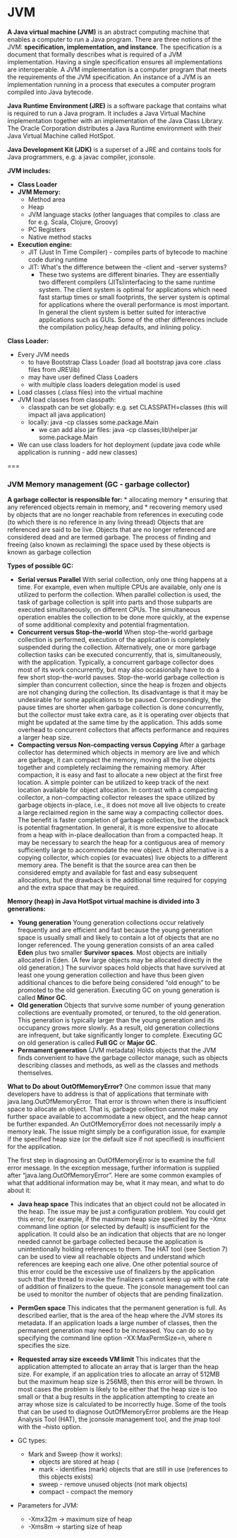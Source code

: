 # JVM

__A Java virtual machine (JVM)__ is an abstract computing machine that enables a computer to run a Java program. There
are three notions of the JVM: __specification, implementation, and instance__. The specification is a document that 
formally describes what is required of a JVM implementation. Having a single specification ensures all 
 implementations are interoperable. A JVM implementation is a computer program that meets the requirements of the JVM
  specification. An instance of a JVM is an implementation running in a process that executes a computer program 
 compiled into Java bytecode.

__Java Runtime Environment (JRE)__ is a software package that contains what is required to run a Java program. It 
includes a Java Virtual Machine implementation together with an implementation of the Java Class Library. The Oracle 
Corporation distributes a Java Runtime environment with their Java Virtual Machine called HotSpot.

__Java Development Kit (JDK)__ is a superset of a JRE and contains tools for Java programmers, e.g. a javac compiler,
 jconsole.
 
__JVM includes:__
* __Class Loader__
* __JVM Memory:__
    * Method area
    * Heap
    * JVM language stacks (other languages that compiles to .class are for e.g. Scala, Clojure, Groovy)
    * PC Registers
    * Native method stacks
* __Execution engine:__ 
    * JIT (Just In Time Compiler) - compiles parts of bytecode to machine code during runtime
    * JIT: What's the difference between the -client and -server systems? 
        * These two systems are different binaries. They are essentially two different compilers (JITs)interfacing to
       the same runtime system. The client system is optimal for applications which need fast startup times or small
       footprints, the server system is optimal for applications where the overall performance is most important. In 
       general the client system is better suited for interactive applications such as GUIs. Some of the other 
       differences include the compilation policy,heap defaults, and inlining policy.
    
__Class Loader:__
* Every JVM needs 
    * to have Bootstrap Class Loader (load all bootstrap java core .class files from JRE\lib)
    * may have user defined Class Loaders
    * with multiple class loaders delegation model is used
* Load classes (.class files) into the virtual machine
* JVM load classes from classpath:
    * classpath can be set globally: e.g. set CLASSPATH=classes (this will impact all java application)
    * locally: java -cp classes some.package.Main
        * we can add also jar files: java -cp classes;lib\helper.jar some.package.Main
* We can use class loaders for hot deployment (update java code while application is running - add new classes)

===

### JVM Memory management (GC - garbage collector)

__A garbage collector is responsible for:__
    * allocating memory
    * ensuring that any referenced objects remain in memory, and
    * recovering memory used by objects that are no longer reachable from references in executing code (to which 
    there is no reference in any living thread)
Objects that are referenced are said to be live. Objects that are no longer referenced are considered dead and are
termed garbage. The process of finding and freeing (also known as reclaiming) the space used by these objects
is known as garbage collection

__Types of possible GC:__
* __Serial versus Parallel__
With serial collection, only one thing happens at a time. For example, even when multiple CPUs are
available, only one is utilized to perform the collection. When parallel collection is used, the task of
garbage collection is split into parts and those subparts are executed simultaneously, on different
CPUs. The simultaneous operation enables the collection to be done more quickly, at the expense of
some additional complexity and potential fragmentation.
* __Concurrent versus Stop-the-world__
When stop-the-world garbage collection is performed, execution of the application is completely
suspended during the collection. Alternatively, one or more garbage collection tasks can be executed
concurrently, that is, simultaneously, with the application. Typically, a concurrent garbage collector
does most of its work concurrently, but may also occasionally have to do a few short stop-the-world
pauses. Stop-the-world garbage collection is simpler than concurrent collection, since the heap is
frozen and objects are not changing during the collection. Its disadvantage is that it may be
undesirable for some applications to be paused. Correspondingly, the pause times are shorter when
garbage collection is done concurrently, but the collector must take extra care, as it is operating over
objects that might be updated at the same time by the application. This adds some overhead to
concurrent collectors that affects performance and requires a larger heap size.
* __Compacting versus Non-compacting versus Copying__
After a garbage collector has determined which objects in memory are live and which are garbage, it
can compact the memory, moving all the live objects together and completely reclaiming the
remaining memory. After compaction, it is easy and fast to allocate a new object at the first free
location. A simple pointer can be utilized to keep track of the next location available for object
allocation. In contrast with a compacting collector, a non-compacting collector releases the space
utilized by garbage objects in-place, i.e., it does not move all live objects to create a large reclaimed
region in the same way a compacting collector does. The benefit is faster completion of garbage
collection, but the drawback is potential fragmentation. In general, it is more expensive to allocate
from a heap with in-place deallocation than from a compacted heap. It may be necessary to search the
heap for a contiguous area of memory sufficiently large to accommodate the new object. A third
alternative is a copying collector, which copies (or evacuates) live objects to a different memory area.
The benefit is that the source area can then be considered empty and available for fast and easy
subsequent allocations, but the drawback is the additional time required for copying and the extra
space that may be required.

__Memory (heap) in Java HotSpot virtual machine is divided into 3 generations:__
* __Young generation__
Young generation collections occur relatively frequently and are efficient and fast because the young generation
space is usually small and likely to contain a lot of objects that are no longer referenced.
The young generation consists of an area called __Eden__ plus two smaller __Survivor spaces__.
Most objects are initially allocated in Eden. (A few large objects may be allocated directly in the
old generation.) The survivor spaces hold objects that have survived at least one young generation collection
and have thus been given additional chances to die before being considered “old enough” to be promoted to the
old generation.
Executing GC on young generation is called __Minor GC__.
* __Old generation__
Objects that survive some number of young generation collections are eventually promoted, or tenured, to the
old generation. This generation is typically larger than the young generation and its occupancy grows more slowly. As
 a result, old generation collections are infrequent, but take significantly longer to complete.
Executing GC on old generation is called __Full GC__ or __Major GC__.
* __Permament generation__ (JVM metadata)
Holds objects that the JVM finds convenient to have the garbage collector manage, such as objects describing classes 
and methods, as well as the classes and methods themselves.

__What to Do about OutOfMemoryError?__
One common issue that many developers have to address is that of applications that terminate with
java.lang.OutOfMemoryError. That error is thrown when there is insufficient space to allocate an
object. That is, garbage collection cannot make any further space available to accommodate a new object, and
the heap cannot be further expanded. An OutOfMemoryError does not necessarily imply a memory leak. The
issue might simply be a configuration issue, for example if the specified heap size (or the default size if not
specified) is insufficient for the application.

The first step in diagnosing an OutOfMemoryError is to examine the full error message. In the exception
message, further information is supplied after “java.lang.OutOfMemoryError”. Here are some common
examples of what that additional information may be, what it may mean, and what to do about it:
* __Java heap space__
This indicates that an object could not be allocated in the heap. The issue may be just a configuration
problem. You could get this error, for example, if the maximum heap size specified by the –Xmx
command line option (or selected by default) is insufficient for the application. It could also be an
indication that objects that are no longer needed cannot be garbage collected because the
application is unintentionally holding references to them. The HAT tool (see Section 7) can be used to
view all reachable objects and understand which references are keeping each one alive. One other
potential source of this error could be the excessive use of finalizers by the application such that the
thread to invoke the finalizers cannot keep up with the rate of addition of finalizers to the queue. The
jconsole management tool can be used to monitor the number of objects that are pending
finalization.
* __PermGen space__
This indicates that the permanent generation is full. As described earlier, that is the area of the heap
where the JVM stores its metadata. If an application loads a large number of classes, then the
permanent generation may need to be increased. You can do so by specifying the command line
option –XX:MaxPermSize=n, where n specifies the size.
* __Requested array size exceeds VM limit__
This indicates that the application attempted to allocate an array that is larger than the heap size. For
example, if an application tries to allocate an array of 512MB but the maximum heap size is 256MB,
then this error will be thrown. In most cases the problem is likely to be either that the heap size is too
small or that a bug results in the application attempting to create an array whose size is calculated to
be incorrectly huge.
Some of the tools that can be used to diagnose OutOfMemoryError problems are the Heap Analysis Tool (HAT), the 
jconsole management tool, and the jmap tool with the –histo option.

* GC types:
    * Mark and Sweep (how it works):
        * objects are stored at heap (
        * mark - identifies (mark) objects that are still in use (references to this objects exists)
        * sweep - remove unused objects (not mark objects)
        * compact - compact the memory
* Parameters for JVM:
    * -Xmx32m -> maximum size of heap
    * -Xms8m -> starting size of heap